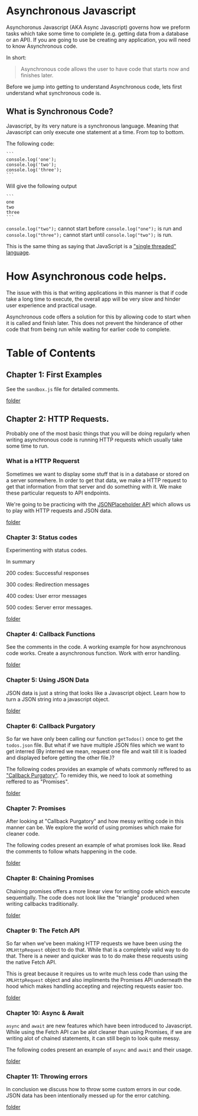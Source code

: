 # Asynchronous Javascript

Asynchoronus Javascript (AKA Async Javascript) governs how we preform tasks which take some time to complete (e.g. getting data from a database or an API). If you are going to use be creating any application, you will need to know Asynchronous code.

In short:

> Asynchronous code allows the user to have code that starts now and finishes later.

Before we jump into getting to understand Asynchronous code, lets first understand what synchronous code is.

## What is Synchronous Code?

Javascript, by its very nature is a synchronous language. Meaning that Javascript can only execute one statement at a time. From top to bottom.

The following code:

    ```
    console.log('one');
    console.log('two');
    console.log('three');
    ```

Will give the following output

    ```
    one
    two
    three
    ```

`console.log("two");` cannot start before `console.log("one");` is run and `console.log("three");` cannot start until `console.log("two");` is run.

This is the same thing as saying that JavaScript is a ["single threaded" language](https://www.collinsdictionary.com/us/dictionary/english/single-thread).

# How Asynchronous code helps.

The issue with this is that writing applications in this manner is that if code take a long time to execute, the overall app will be very slow and hinder user experience and practical usage.

Asynchronous code offers a solution for this by allowing code to start when it is called and finish later. This does not prevent the hinderance of other code that from being run while waiting for earlier code to complete.

# Table of Contents

## Chapter 1: First Examples

See the `sandbox.js` file for detailed comments.

[folder](https://github.com/benyamindsmith/LearningJS/tree/main/AsyncAwait/Chapter_1)

## Chapter 2: HTTP Requests.

Probably one of the most basic things that you will be doing regularly when writing asynchronous code is running HTTP requests which usually take some time to run.

### What is a HTTP Requerst

Sometimes we want to display some stuff that is in a database or stored on a server somewhere. In order to get that data, we make a HTTP request to get that information from that server and do something with it. We make these particular requests to API endpoints.

We're going to be practicing with the [JSONPlaceholder API](https://jsonplaceholder.typicode.com) which allows us to play with HTTP requests and JSON data.

[folder](https://github.com/benyamindsmith/LearningJS/tree/main/AsyncAwait/Chapter_2)

### Chapter 3: Status codes

Experimenting with status codes.

In summary

200 codes: Successful responses

300 codes: Redirection messages

400 codes: User error messages

500 codes: Server error messages.

[folder](https://github.com/benyamindsmith/LearningJS/tree/main/AsyncAwait/Chapter_3)

### Chapter 4: Callback Functions

See the comments in the code. A working example for how asynchronous code works. Create a asynchronous function. Work with error handling.

[folder](https://github.com/benyamindsmith/LearningJS/tree/main/AsyncAwait/Chapter_4)

### Chapter 5: Using JSON Data

JSON data is just a string that looks like a Javascript object. Learn how to turn a JSON string into a javascript object.

[folder](https://github.com/benyamindsmith/LearningJS/tree/main/AsyncAwait/Chapter_5)

### Chapter 6: Callback Purgatory

So far we have only been calling our function `getTodos()` once to get the `todos.json` file. But what if we have multiple JSON files which we want to get interred (By interred we mean, request one file and wait till it is loaded and displayed before getting the other file.)?

The following codes provides an example of whats commonly reffered to as ["Callback Purgatory"](http://callbackhell.com). To remidey this, we need to look at something reffered to as "Promises".

[folder](https://github.com/benyamindsmith/LearningJS/tree/main/AsyncAwait/Chapter_6)

### Chapter 7: Promises

After looking at "Callback Purgatory" and how messy writing code in this manner can be. We explore the world of using promises which make for cleaner code.

The following codes present an example of what promises look like. Read the comments to follow whats happening in the code.

[folder](https://github.com/benyamindsmith/LearningJS/tree/main/AsyncAwait/Chapter_7)

### Chapter 8: Chaining Promises

Chaining promises offers a more linear view for writing code which execute sequentially. The code does not look like the "triangle" produced when writing callbacks traditionally.

[folder](https://github.com/benyamindsmith/LearningJS/tree/main/AsyncAwait/Chapter_8)

### Chapter 9: The Fetch API

So far when we've been making HTTP requests we have been using the `XMLHttpRequest` object to do that. While that is a completely valid way to do that. There is a newer and quicker was to to do make these requests using the native Fetch API.

This is great because it requires us to write much less code than using the `XMLHttpRequest` object and also impliments the Promises API underneath the hood which makes handling accepting and rejecting requests easier too.

[folder](https://github.com/benyamindsmith/LearningJS/tree/main/AsyncAwait/Chapter_9)

### Chapter 10: Async & Await

`async` and `await` are new features which have been introduced to Javascript. While using the Fetch API can be alot cleaner than using Promises, if we are writing alot of chained statements, it can still begin to look quite messy.

The following codes present an example of `async` and `await` and their usage.

[folder](https://github.com/benyamindsmith/LearningJS/tree/main/AsyncAwait/Chapter_10)

### Chapter 11: Throwing errors

In conclusion we discuss how to throw some custom errors in our code. JSON data has been intentionally messed up for the error catching.

[folder](https://github.com/benyamindsmith/LearningJS/tree/main/AsyncAwait/Chapter_11)
